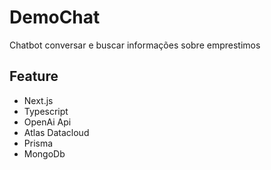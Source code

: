 # DemoChat

Chatbot conversar e buscar informações sobre emprestimos


## Feature

- Next.js
- Typescript
- OpenAi Api
- Atlas Datacloud
- Prisma
- MongoDb
